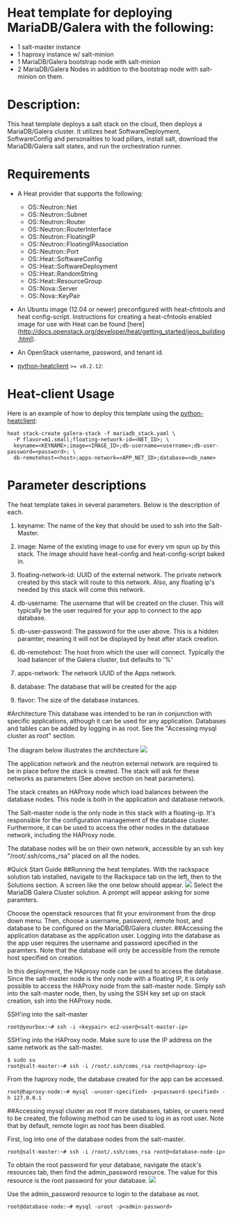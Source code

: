 # Heat template for deploying MariaDB/Galera with the following:
* 1 salt-master instance
* 1 haproxy instance w/ salt-minion
* 1 MariaDB/Galera bootstrap node with salt-minion
* 2 MariaDB/Galera Nodes in addition to the bootstrap node with salt-minion on them. 

# Description:


This heat template deploys a salt stack on the cloud, then deploys a MariaDB/Galera cluster. It utilizes heat SoftwareDeployment, SoftwareConfig and personalities to load pillars, install salt, download the MariaDB/Galera salt states, and run the orchestration runner. 

Requirements
============
* A Heat provider that supports the following:
  * OS::Neutron::Net
  * OS::Neutron::Subnet
  * OS::Neutron::Router
  * OS::Neutron::RouterInterface
  * OS::Neutron::FloatingIP
  * OS::Neutron::FloatingIPAssociation
  * OS::Neutron::Port
  * OS::Heat::SoftwareConfig
  * OS::Heat::SoftwareDeployment
  * OS::Heat::RandomString
  * OS::Heat::ResourceGroup
  * OS::Nova::Server
  * OS::Nova::KeyPair

* An Ubuntu image (12.04 or newer) preconfigured with heat-cfntools and heat config-script. 
Instructions for creating a heat-cfntools enabled image for use with Heat can be 
found [here] (http://docs.openstack.org/developer/heat/getting_started/jeos_building.html).

* An OpenStack username, password, and tenant id.
* [python-heatclient](https://github.com/openstack/python-heatclient)
`>= v0.2.12`:

Heat-client Usage
=============
Here is an example of how to deploy this template using the
[python-heatclient](https://github.com/openstack/python-heatclient):

```
heat stack-create galera-stack -f mariadb_stack.yaml \
  -P flavor=m1.small;floating-network-id=<NET_ID>; \
  keyname=<KEYNAME>;image=<IMAGE_ID>;db-username=<username>;db-user-password=<password>; \
  db-remotehost=<host>;apps-network=<APP_NET_ID>;database=<db_name>
```

# Parameter descriptions 


The heat template takes in several parameters. Below is the description of each. 

1. keyname: The name of the key that should be used to ssh into the Salt-Master.

2. image: Name of the existing image to use for every vm spun up by this stack. The image should have heat-config and heat-config-script baked in.

3. floating-network-id: UUID of the external network. The private network created by this stack will route to this network. Also, any floating ip's needed by this stack will come this network.

4. db-username: The username that will be created on the cluser. This will typically be the user required for your app to connect to the app database. 

5. db-user-password: The password for the user above. This is a hidden paramter, meaning it will not be displayed by heat after stack creation. 

6. db-remotehost: The host from which the user will connect. Typically the load balancer of the Galera cluster, but defaults to '%'

7. apps-network: The network UUID of the Apps network. 

8. database: The database that will be created for the app 

9. flavor: The size of the database instances.

#Architecture
This database was intended to be ran in conjunction with specific applications, although it can be used for any application. Databases and tables can be added by logging in as root. See the "Accessing mysql cluster as root" section. 

The diagram below illustrates the architecture
![](http://718016a9d23737f3d804-7671e86526a10735410d8ae5040e7d55.r41.cf1.rackcdn.com/GaleraHeatSolution.png)

The application network and the neutron external network are required to be in place before the stack is created. The stack will ask for these networks as parameters (See above section on heat parameters).

The stack creates an HAProxy node which load balances between the database nodes. This node is both in the application and database network. 

The Salt-master node is the only node in this stack with a floating-ip. It's responsible for the configuration management of the database cluster. Furthermore, it can be used to access the other nodes in the database network, including the HAProxy node.

The database nodes will be on their own network, accessible by an ssh key "/root/.ssh/coms_rsa" placed on all the nodes. 


#Quick Start Guide
##Running the heat templates. 
With the rackspace solution tab installed, navigate to the Rackspace tab on the left, then to the Solutions section. A screen like the one below should appear.
![](http://718016a9d23737f3d804-7671e86526a10735410d8ae5040e7d55.r41.cf1.rackcdn.com/SolutionsTab.png)
Select the MariaDB Galera Cluster solution. A prompt will appear asking for some paramters.

Choose the openstack resources that fit your environment from the drop down menu. Then, choose a username, password, remote host, and database to be configured on the MariaDB/Galera cluster.
##Accessing the application database as the application user.
Logging into the database as the app user requires the username and password specified in the paramters. Note that the database will only be accessible from the remote host specified on creation.

In this deployment, the HAproxy node can be used to access the database. Since the salt-master node is the only node with a floating IP, it is only possible to access the HAProxy node from the salt-master node. Simply ssh into the salt-master node, then, by using the SSH key set up on stack creation, ssh into the HAProxy node. 

SSH'ing into the salt-master
```shell
root@yourbox:~# ssh -i <keypair> ec2-user@<salt-master-ip>
```
SSH'ing into the HAProxy node. Make sure to use the IP address on the same network as the salt-master.
```shell
$ sudo su
root@salt-master:~# ssh -i /root/.ssh/coms_rsa root@<haproxy-ip>
```
From the haproxy node, the database created for the app can be accessed. 
```shell
root@haproxy-node:~# mysql -u<user-specified> -p<password-specified> -h 127.0.0.1
```
##Accessing mysql cluster as root
If more databases, tables, or users need to be created, the following method can be used to log in as root user. Note that by default, remote login as root has been disabled. 

First, log into one of the database nodes from the salt-master. 
```shell
root@salt-master:~# ssh -i /root/.ssh/coms_rsa root@<database-node-ip>
```
To obtain the root password for your database, navigate the stack's resources tab, then find the admin_password resource. The value for this resource is the root password for your database. 
![](http://718016a9d23737f3d804-7671e86526a10735410d8ae5040e7d55.r41.cf1.rackcdn.com/admin_password.png)

Use the admin_password resource to login to the database as root.
```shell
root@database-node:~# mysql -uroot -p<admin-password>
```


